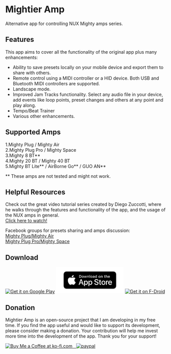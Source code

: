 # Mightier Amp
Alternative app for controlling NUX Mighty amps series.

## Features
This app aims to cover all the functionality of the original app plus many enhancements:
- Ability to save presets locally on your mobile device and export them to share with others.
- Remote control using a MIDI controller or a HID device. Both USB and Bluetooth MIDI controllers are supported.
- Landscape mode.
- Improved Jam Tracks functionality. Select any audio file in your device, add events like loop points, preset changes and others at any point and play along.
- Tempo/Beat Trainer
- Various other enhancements.

## Supported Amps

1.Mighty Plug / Mighty Air  
2.Mighty Plug Pro / Mighty Space  
3.Mighty 8 BT\*\*  
4.Mighty 20 BT / Mighty 40 BT  
5.Mighty BT Lite\*\* / AirBorne Go\*\* / GUO AN\*\*  

\*\* These amps are not tested and might not work.  

## Helpful Resources
Check out the great video tutorial series created by Diego Zuccotti, where he walks through the features and functionality of the app, and the usage of the NUX amps in general.  
[Click here to watch!](https://www.youtube.com/@TutoJam)

Facebook groups for presets sharing and amps discussion:  
[Mighty Plug/Mighty Air](https://www.facebook.com/groups/nuxmightyplugairgroup/)  
[Mighty Plug Pro/Mighty Space](https://www.facebook.com/groups/mightyplugpro/)  

## Download

[<img src="https://play.google.com/intl/en_us/badges/images/generic/en-play-badge.png"
     alt="Get it on Google Play"
     height="80">](https://play.google.com/store/apps/details?id=com.tuntori.mightieramp)
[<img src="docs/ios_web_generic.png"
     alt="Get it on Google Play"
     height="82">](https://apps.apple.com/us/app/mightier-amp/id6447451371)
[<img src="https://fdroid.gitlab.io/artwork/badge/get-it-on.png"
     alt="Get it on F-Droid"
     height="80">](https://f-droid.org/packages/com.tuntori.mightieramp/)

## Donation
Mightier Amp is an open-source project that I am developing in my free time. If you find the app useful and would like to support its development, please consider making a donation. Your contribution will help me invest more time into the development of the app. Thank you for your support!

<a href='https://ko-fi.com/tuntori' target='_blank'><img height='35' style='border:0px;height:46px;' src='https://az743702.vo.msecnd.net/cdn/kofi3.png?v=0' border='0' alt='Buy Me a Coffee at ko-fi.com' />
&nbsp;&nbsp;[![paypal](https://www.paypalobjects.com/en_US/i/btn/btn_donateCC_LG.gif)](https://www.paypal.com/donate?hosted_button_id=FZWWAM4NUFRPC)  
